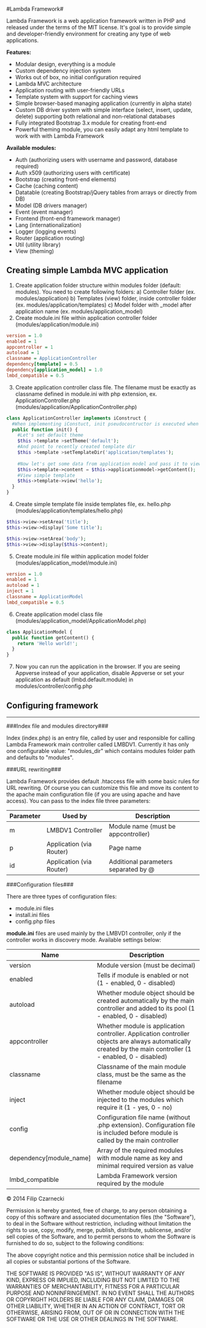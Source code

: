 #Lambda Framework#

Lambda Framework is a web application framework written in PHP and released under the terms of the MIT license. It's goal is to provide simple and developer-friendly environment for creating any type of web applications.

**Features:**

- Modular design, everything is a module
- Custom dependency injection system
- Works out of box, no initial configuration required
- Lambda MVC architecture
- Application routing with user-friendly URLs
- Template system with support for caching views
- Simple browser-based managing application (currently in alpha state)
- Custom DB driver system with simple interface (select, insert, update, delete) supporting both relational and non-relational databases
- Fully integrated Bootstrap 3.x module for creating front-end
- Powerful theming module, you can easily adapt any html template to work with with Lambda Framework

**Available modules:**

- Auth (authorizing users with username and password, database required)
- Auth x509 (authorizing users with certificate)
- Bootstrap (creating front-end elements)
- Cache (caching content)
- Datatable (creating Bootstrap/jQuery tables from arrays or directly from DB)
- Model (DB drivers manager)
- Event (event manager)
- Frontend (front-end framework manager)
- Lang (internationalization)
- Logger (logging events)
- Router (application routing)
- Util (utility library)
- View (theming)

## Creating simple Lambda MVC application ##
1) Create application folder structure within modules folder (default: modules). You need to create following folders:
	a) Controller folder (ex. modules/application)
	b) Templates (view) folder, inside controller folder (ex. modules/application/templates)
	c) Model folder with \_model after application name (ex. modules/application_model)
2) Create module.ini file within application controller folder (modules/application/module.ini)
```INI
version = 1.0
enabled = 1
appcontroller = 1
autoload = 1
classname = ApplicationController
dependency[template] = 0.5
dependency[application_model] = 1.0
lmbd_compatible = 0.5
```
3) Create application controller class file. The filename must be exactly as classname defined in module.ini with php extension, ex. ApplicationController.php (modules/application/ApplicationController.php)
```PHP
class ApplicationController implements iConstruct {
  #When implementing iConstuct, init pseudocontructor is executed when all dependencies are ready
  public function init() {
    #Let's set default theme
    $this >template >setTheme('default');
    #And point to recently created template dir
    $this >template >setTemplateDir('application/templates');
    
    #Now let's get some data from application model and pass it to view
    $this->template->content = $this->applicationmodel->getContent();
    #View simple template
    $this->template->view('hello');
  }
}
```

4) Create simple template file inside templates file, ex. hello.php (modules/application/templates/hello.php)
```PHP
$this->view->setArea('title');
$this->view->display('Some title');

$this->view->setArea('body');
$this->view->display($this->content);
```

5) Create module.ini file within application model folder (modules/application_model/module.ini)
```INI
version = 1.0
enabled = 1
autoload = 1
inject = 1
classname = ApplicationModel
lmbd_compatible = 0.5
```

6) Create application model class file (modules/application_model/ApplicationModel.php)
```PHP
class ApplicationModel {
  public function getContent() {
    return 'Hello world!';
  }
}
```

7) Now you can run the application in the browser. If you are seeing Appverse instead of your application, disable Appverse or set your application as default (lmbd.default.module) in modules/controller/config.php

## Configuring framework ##
------------------

###Index file and modules directory###

Index (index.php) is an entry file, called by user and responsible for calling Lambda Framework main controller called LMBDV1. Currently it has only one configurable value: "modules_dir" which contains modules folder path and defaults to "modules".

###URL rewriting###

Lambda Framework provides default .htaccess file with some basic rules for URL rewriting. Of course you can customize this file and move its content to the apache main configuration file (if you are using apache and have access).
You can pass to the index file three parameters:

Parameter  | Used by | Description
------------- | ------------- | ------------- 
m  | LMBDV1 Controller | Module name (must be appcontroller) 
p | Application (via Router) | Page name 
id | Application (via Router) | Additional parameters separated by @ 

###Configuration files###

There are three types of configuration files:

- module.ini files
- install.ini files
- config.php files

**module.ini** files are used mainly by the LMBVD1 controller, only if the controller works in discovery mode.
Available settings below:

Name  | Description
------------- | -------------
version  | Module version (must be decimal)
enabled  | Tells if module is enabled or not (1 - enabled, 0 - disabled)
autoload | Whether module object should be created automatically by the main controller and added to its pool (1 - enabled, 0 - disabled)
appcontroller | Whether module is application controller. Application controller objects are always automatically created by the main controller  (1 - enabled, 0 - disabled)
classname | Classname of the main module class, must be the same as the filename
inject | Whether module object should be injected to the modules which require it (1 - yes, 0 - no)
config | Configuration file name (without .php extension). Configuration file is included before module is called by the main controller
dependency[module_name] | Array of the required modules with module name as key and minimal required version as value
lmbd_compatible | Lambda Framework version required by the module

© 2014 Filip Czarnecki

Permission is hereby granted, free of charge, to any person obtaining a copy of this software and associated documentation files (the "Software"), to deal in the Software without restriction, including without limitation the rights to use, copy, modify, merge, publish, distribute, sublicense, and/or sell copies of the Software, and to permit persons to whom the Software is furnished to do so, subject to the following conditions:

The above copyright notice and this permission notice shall be included in all copies or substantial portions of the Software.

THE SOFTWARE IS PROVIDED "AS IS", WITHOUT WARRANTY OF ANY KIND, EXPRESS OR IMPLIED, INCLUDING BUT NOT LIMITED TO THE WARRANTIES OF MERCHANTABILITY, FITNESS FOR A PARTICULAR PURPOSE AND NONINFRINGEMENT. IN NO EVENT SHALL THE AUTHORS OR COPYRIGHT HOLDERS BE LIABLE FOR ANY CLAIM, DAMAGES OR OTHER LIABILITY, WHETHER IN AN ACTION OF CONTRACT, TORT OR OTHERWISE, ARISING FROM, OUT OF OR IN CONNECTION WITH THE SOFTWARE OR THE USE OR OTHER DEALINGS IN THE SOFTWARE.
